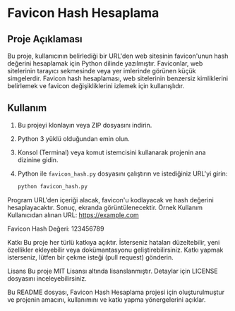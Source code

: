 # Favicon Hash Hesaplama

## Proje Açıklaması

Bu proje, kullanıcının belirlediği bir URL'den web sitesinin favicon'unun hash değerini hesaplamak için Python dilinde yazılmıştır. Faviconlar, web sitelerinin tarayıcı sekmesinde veya yer imlerinde görünen küçük simgelerdir. Favicon hash hesaplaması, web sitelerinin benzersiz kimliklerini belirlemek ve favicon değişikliklerini izlemek için kullanışlıdır.

## Kullanım

1. Bu projeyi klonlayın veya ZIP dosyasını indirin.

2. Python 3 yüklü olduğundan emin olun.

3. Konsol (Terminal) veya komut istemcisini kullanarak projenin ana dizinine gidin.

4. Python ile `favicon_hash.py` dosyasını çalıştırın ve istediğiniz URL'yi girin:

   ```bash
   python favicon_hash.py
Program URL'den içeriği alacak, favicon'u kodlayacak ve hash değerini hesaplayacaktır. Sonuç, ekranda görüntülenecektir.
Örnek Kullanım
Kullanıcıdan alınan URL: https://example.com

Favicon Hash Değeri: 123456789

Katkı
Bu proje her türlü katkıya açıktır. İsterseniz hataları düzeltebilir, yeni özellikler ekleyebilir veya dokümantasyonu geliştirebilirsiniz. Katkı yapmak isterseniz, lütfen bir çekme isteği (pull request) gönderin.

Lisans
Bu proje MIT Lisansı altında lisanslanmıştır. Detaylar için LICENSE dosyasını inceleyebilirsiniz.

Bu README dosyası, Favicon Hash Hesaplama projesi için oluşturulmuştur ve projenin amacını, kullanımını ve katkı yapma yönergelerini açıklar.


